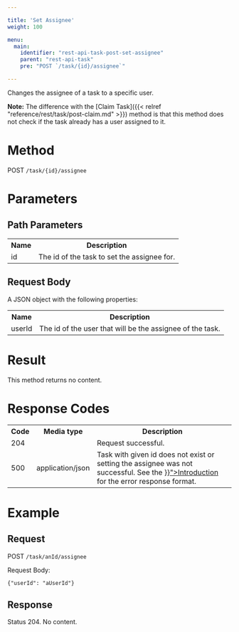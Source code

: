 ```yaml
---

title: 'Set Assignee'
weight: 100

menu:
  main:
    identifier: "rest-api-task-post-set-assignee"
    parent: "rest-api-task"
    pre: "POST `/task/{id}/assignee`"

---
```



Changes the assignee of a task to a specific user.

**Note:** The difference with the [Claim Task]({{< relref "reference/rest/task/post-claim.md" >}}) method is that this method does not check if the task already has a user assigned to it.


# Method

POST `/task/{id}/assignee`


# Parameters

## Path Parameters

<table class="table table-striped">
  <tr>
    <th>Name</th>
    <th>Description</th>
  </tr>
  <tr>
    <td>id</td>
    <td>The id of the task to set the assignee for.</td>
  </tr>
</table>

## Request Body

A JSON object with the following properties:

<table class="table table-striped">
  <tr>
    <th>Name</th>
    <th>Description</th>
  </tr>
  <tr>
    <td>userId</td>
    <td>The id of the user that will be the assignee of the task.</td>
  </tr>
</table>


# Result

This method returns no content.


# Response Codes

<table class="table table-striped">
  <tr>
    <th>Code</th>
    <th>Media type</th>
    <th>Description</th>
  </tr>
  <tr>
    <td>204</td>
    <td></td>
    <td>Request successful.</td>
  </tr>
  <tr>
    <td>500</td>
    <td>application/json</td>
    <td>Task with given id does not exist or setting the assignee was not successful. See the <a href="{{< relref "reference/rest/overview/_index.md#error-handling" >}}">Introduction</a> for the error response format.</td>
  </tr>
</table>

# Example

## Request

POST `/task/anId/assignee`

Request Body:

    {"userId": "aUserId"}

## Response

Status 204. No content.